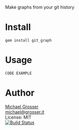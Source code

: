 Make graphs from your git history

Install
=======

    gem install git_graph

Usage
=====

    CODE EXAMPLE

Author
======
[Michael Grosser](http://grosser.it)<br/>
michael@grosser.it<br/>
License: MIT<br/>
[![Build Status](https://travis-ci.org/grosser/git_graph.png)](https://travis-ci.org/grosser/git_graph)
